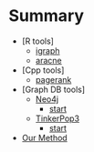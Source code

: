 # Summary

* [R tools]
  * [igraph](igraph_pagerank.md)
  * [aracne](aracne.md)
* [Cpp tools]
  * [pagerank](git_pagerank.md)
* [Graph DB tools]
  * [Neo4j](neo4j.md)
    * [start](njstart.md)
  * [TinkerPop3](tinkerpop3.md)
    * [start](tpstart.md)
* [Our Method](cudapagerank.md)
